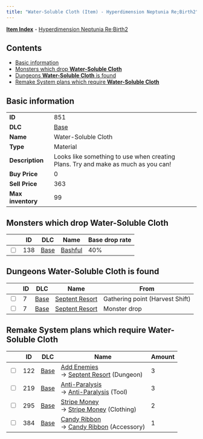 ```yaml
---
title: "Water-Soluble Cloth (Item) - Hyperdimension Neptunia Re;Birth2"
---
```


[**Item Index**](/neptunia/rb2/item/index.html) - [Hyperdimension Neptunia Re;Birth2](/neptunia/rb2)

## Contents

- [Basic information](#basic-information)
- [Monsters which drop **Water-Soluble Cloth**](#monsters-which-drop-water-soluble-cloth)
- [Dungeons **Water-Soluble Cloth** is found](#dungeons-water-soluble-cloth-is-found)
- [Remake System plans which require **Water-Soluble Cloth**](#remake-system-plans-which-require-water-soluble-cloth)

## Basic information

|   |   |
| -- | -- |
| **ID** | 851 |
| **DLC** | [Base](/neptunia/rb2/dlc/0-base.html) |
| **Name** | Water-Soluble Cloth |
| **Type** | Material |
| **Description** | Looks like something to use when creating Plans. Try and make as much as you can! |
| **Buy Price** | 0 |
| **Sell Price** | 363 |
| **Max inventory** | 99 |

## Monsters which drop **Water-Soluble Cloth**

|    | ID | DLC | Name | Base drop rate |
| -- | -- | --- | ---- | -------------- |
| <input type="checkbox" id="rb2-monster-0-138" class="trackbox" /> | 138 | [Base](/neptunia/rb2/dlc/0-base.html) | [Bashful](/neptunia/rb2/monster/0-138-bashful.html) | 40% |

## Dungeons **Water-Soluble Cloth** is found

|    | ID | DLC | Name | From |
| -- | -- | --- | ---- | ---- |
| <input type="checkbox" id="rb2-dungeon-0-7" class="trackbox" /> | 7 | [Base](/neptunia/rb2/dlc/0-base.html) | [Septent Resort](/neptunia/rb2/dungeon/0-7-septent-resort.html) | Gathering point (Harvest Shift) |
| <input type="checkbox" id="rb2-dungeon-0-7" class="trackbox" /> | 7 | [Base](/neptunia/rb2/dlc/0-base.html) | [Septent Resort](/neptunia/rb2/dungeon/0-7-septent-resort.html) | Monster drop |

## Remake System plans which require **Water-Soluble Cloth**

|    | ID | DLC | Name | Amount |
| -- | -- | --- | ---- | ------ |
| <input type="checkbox" id="rb2-remake-0-122" class="trackbox" /> | 122 | [Base](/neptunia/rb2/dlc/0-base.html) | [Add Enemies](/neptunia/rb2/remake/0-122-add-enemies.html)<br />→ [Septent Resort](/neptunia/rb2/dungeon/0-7-septent-resort.html) (Dungeon) | 3 |
| <input type="checkbox" id="rb2-remake-0-219" class="trackbox" /> | 219 | [Base](/neptunia/rb2/dlc/0-base.html) | [Anti-Paralysis](/neptunia/rb2/remake/0-219-anti-paralysis.html)<br />→ [Anti-Paralysis](/neptunia/rb2/item/0-24-anti-paralysis.html) (Tool) | 3 |
| <input type="checkbox" id="rb2-remake-0-295" class="trackbox" /> | 295 | [Base](/neptunia/rb2/dlc/0-base.html) | [Stripe Money](/neptunia/rb2/remake/0-295-stripe-money.html)<br />→ [Stripe Money](/neptunia/rb2/item/0-1907-stripe-money.html) (Clothing) | 2 |
| <input type="checkbox" id="rb2-remake-0-384" class="trackbox" /> | 384 | [Base](/neptunia/rb2/dlc/0-base.html) | [Candy Ribbon](/neptunia/rb2/remake/0-384-candy-ribbon.html)<br />→ [Candy Ribbon](/neptunia/rb2/item/0-2286-candy-ribbon.html) (Accessory) | 1 |